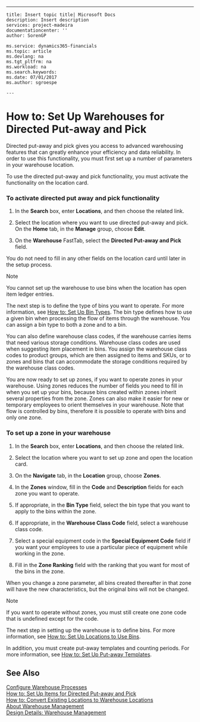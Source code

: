 ---
    title: Insert topic title| Microsoft Docs
    description: Insert description
    services: project-madeira
    documentationcenter: ''
    author: SorenGP

    ms.service: dynamics365-financials
    ms.topic: article
    ms.devlang: na
    ms.tgt_pltfrm: na
    ms.workload: na
    ms.search.keywords:
    ms.date: 07/01/2017
    ms.author: sgroespe

    ---
# How to: Set Up Warehouses for Directed Put-away and Pick
Directed put-away and pick gives you access to advanced warehousing features that can greatly enhance your efficiency and data reliability. In order to use this functionality, you must first set up a number of parameters in your warehouse location.  
  
 To use the directed put-away and pick functionality, you must activate the functionality on the location card.  
  
### To activate directed put away and pick functionality  
  
1.  In the **Search** box, enter **Locations**, and then choose the related link.  
  
2.  Select the location where you want to use directed put-away and pick. On the **Home** tab, in the **Manage** group, choose **Edit**.  
  
3.  On the **Warehouse** FastTab, select the **Directed Put-away and Pick** field.  
  
 You do not need to fill in any other fields on the location card until later in the setup process.  
  
> [!NOTE]  
>  You cannot set up the warehouse to use bins when the location has open item ledger entries.  
  
 The next step is to define the type of bins you want to operate. For more information, see [How to: Set Up Bin Types](../how-to-set-up-bin-types.md). The bin type defines how to use a given bin when processing the flow of items through the warehouse. You can assign a bin type to both a zone and to a bin.  
  
 You can also define warehouse class codes, if the warehouse carries items that need various storage conditions. Warehouse class codes are used when suggesting item placement in bins. You assign the warehouse class codes to product groups, which are then assigned to items and SKUs, or to zones and bins that can accommodate the storage conditions required by the warehouse class codes.  
  
 You are now ready to set up zones, if you want to operate zones in your warehouse. Using zones reduces the number of fields you need to fill in when you set up your bins, because bins created within zones inherit several properties from the zone. Zones can also make it easier for new or temporary employees to orient themselves in your warehouse. Note that flow is controlled by bins, therefore it is possible to operate with bins and only one zone.  
  
### To set up a zone in your warehouse  
  
1.  In the **Search** box, enter **Locations**, and then choose the related link.  
  
2.  Select the location where you want to set up zone and open the location card.  
  
3.  On the **Navigate** tab, in the **Location** group, choose **Zones**.  
  
4.  In the **Zones** window, fill in the **Code** and **Description** fields for each zone you want to operate.  
  
5.  If appropriate, in the **Bin Type** field, select the bin type that you want to apply to the bins within the zone.  
  
6.  If appropriate, in the **Warehouse Class Code** field, select a warehouse class code.  
  
7.  Select a special equipment code in the **Special Equipment Code** field if you want your employees to use a particular piece of equipment while working in the zone.  
  
8.  Fill in the **Zone Ranking** field with the ranking that you want for most of the bins in the zone.  
  
 When you change a zone parameter, all bins created thereafter in that zone will have the new characteristics, but the original bins will not be changed.  
  
> [!NOTE]  
>  If you want to operate without zones, you must still create one zone code that is undefined except for the code.  
  
 The next step in setting up the warehouse is to define bins. For more information, see [How to: Set Up Locations to Use Bins](../how-to-set-up-locations-to-use-bins.md).  
  
 In addition, you must create put-away templates and counting periods. For more information, see [How to: Set Up Put-away Templates](../how-to-set-up-physical-inventory-counting-periods.md).  
  
## See Also  
 [Configure Warehouse Processes](../configure-warehouse-processes.md)   
 [How to: Set Up Items for Directed Put-away and Pick](../how-to-set-up-items-for-directed-put-away-and-pick.md)   
 [How to: Convert Existing Locations to Warehouse Locations](../how-to-convert-existing-locations-to-warehouse-locations.md)   
 [About Warehouse Management](../about-warehouse-management.md)   
 [Design Details: Warehouse Management](design-details-warehouse-management.md)